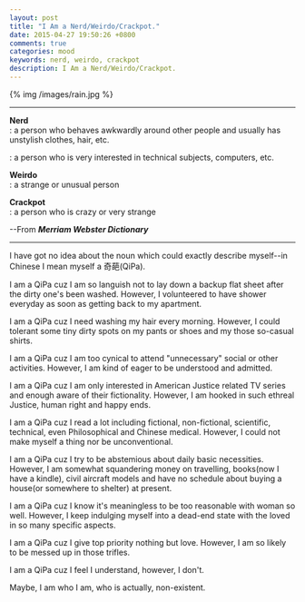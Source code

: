 ```yaml
---
layout: post
title: "I Am a Nerd/Weirdo/Crackpot."
date: 2015-04-27 19:50:26 +0800
comments: true
categories: mood
keywords: nerd, weirdo, crackpot
description: I Am a Nerd/Weirdo/Crackpot.
---
```

{% img /images/rain.jpg %}

****
**Nerd**  
: a person who behaves awkwardly around other people and usually has unstylish clothes, hair, etc.  
  
: a person who is very interested in technical subjects, computers, etc.

**Weirdo**  
: a strange or unusual person

**Crackpot**  
: a person who is crazy or very strange  

--From ***Merriam Webster Dictionary***
****
<!--more-->
I have got no idea about the noun which could exactly describe myself--in Chinese I mean myself a 奇葩(QiPa).

I am a QiPa cuz I am so languish not to lay down a backup flat sheet after the dirty one's been washed. However, I volunteered to have shower everyday as soon as getting back to my apartment.

I am a QiPa cuz I need washing my hair every morning. However, I could tolerant some tiny dirty spots on my pants or shoes and my those so-casual shirts.

I am a QiPa cuz I am too cynical to attend "unnecessary" social or other activities. However, I am kind of eager to be understood and admitted.

I am a QiPa cuz I am only interested in American Justice related TV series and enough aware of their fictionality. However, I am hooked in such ethreal Justice, human right and happy ends.

I am a QiPa cuz I read a lot including fictional, non-fictional, scientific, technical, even Philosophical and Chinese medical. However, I could not make myself a thing nor be unconventional.

I am a QiPa cuz I try to be abstemious about daily basic necessities. However, I am somewhat squandering money on travelling, books(now I have a kindle), civil aircraft models and have no schedule about buying a house(or somewhere to shelter) at present.

I am a QiPa cuz I know it's meaningless to be too reasonable with woman so well. However, I keep indulging myself into a dead-end state with the loved in so many specific aspects.

I am a QiPa cuz I give top priority nothing but love. However, I am so likely to be messed up in those trifles.

I am a QiPa cuz I feel I understand, however, I don't.

Maybe, I am who I am, who is actually, non-existent.